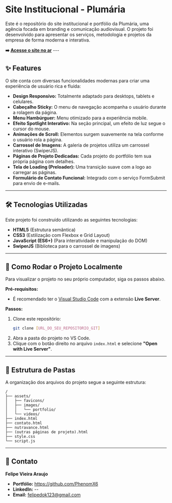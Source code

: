 # Site Institucional - Plumária

Este é o repositório do site institucional e portfólio da Plumária, uma agência focada em branding e comunicação audiovisual. O projeto foi desenvolvido para apresentar os serviços, metodologia e projetos da empresa de forma moderna e interativa.

**➡️ [Acesse o site no ar](https://www.seusite.com.br)** ---


## ✨ Features

O site conta com diversas funcionalidades modernas para criar uma experiência de usuário rica e fluida:

-   **Design Responsivo:** Totalmente adaptado para desktops, tablets e celulares.
-   **Cabeçalho Sticky:** O menu de navegação acompanha o usuário durante a rolagem da página.
-   **Menu Hambúrguer:** Menu otimizado para a experiência mobile.
-   **Efeito Spotlight Interativo:** Na seção principal, um efeito de luz segue o cursor do mouse.
-   **Animações de Scroll:** Elementos surgem suavemente na tela conforme o usuário rola a página.
-   **Carrossel de Imagens:** A galeria de projetos utiliza um carrossel interativo (SwiperJS).
-   **Páginas de Projeto Dedicadas:** Cada projeto do portfólio tem sua própria página com detalhes.
-   **Tela de Loading (Preloader):** Uma transição suave com a logo ao carregar as páginas.
-   **Formulário de Contato Funcional:** Integrado com o serviço FormSubmit para envio de e-mails.

---

## 🛠️ Tecnologias Utilizadas

Este projeto foi construído utilizando as seguintes tecnologias:

-   **HTML5** (Estrutura semântica)
-   **CSS3** (Estilização com Flexbox e Grid Layout)
-   **JavaScript (ES6+)** (Para interatividade e manipulação do DOM)
-   **SwiperJS** (Biblioteca para o carrossel de imagens)

---

## 🚀 Como Rodar o Projeto Localmente

Para visualizar o projeto no seu próprio computador, siga os passos abaixo.

**Pré-requisitos:**
* É recomendado ter o [Visual Studio Code](https://code.visualstudio.com/) com a extensão **Live Server**.

**Passos:**

1.  Clone este repositório:
    ```bash
    git clone [URL_DO_SEU_REPOSITORIO_GIT]
    ```
2.  Abra a pasta do projeto no VS Code.
3.  Clique com o botão direito no arquivo `index.html` e selecione **"Open with Live Server"**.

---

## 📁 Estrutura de Pastas

A organização dos arquivos do projeto segue a seguinte estrutura:

```
/
├── assets/
│   ├── favicons/
│   ├── images/
│   │   └── portfolio/
│   └── videos/
├── index.html
├── contato.html
├── nutravance.html
├── (outras páginas de projeto).html
├── style.css
└── script.js
```

---

## 👤 Contato

**Felipe Vieira Araujo**

-   **Portfólio:** https://github.com/PhenomX6
-   **LinkedIn:** --
-   **Email:** felipedok123@gmail.com
